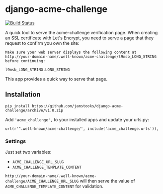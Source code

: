 # django-acme-challenge

[![Build Status](https://travis-ci.org/jamstooks/django-acme-challenge.svg?branch=master)](https://travis-ci.org/jamstooks/django-acme-challenge)

A quick tool to serve the acme-challenge verification page. When creating an SSL certificate with Let's Encrypt, you need to serve a page that they request to confirm you own the site:

    Make sure your web server displays the following content at
    http://your-domain-name/.well-known/acme-challenge/l9msb_LONG_STRING before continuing:

    l9msb_LONG_STRING.LONG_STRING

This app provides a quick way to serve that page.

## Installation

    pip install https://github.com/jamstooks/django-acme-challenge/archive/v1.0.zip

Add `'acme_challenge',` to your installed apps and update your urls.py:

    url(r'^.well-known/acme-challenge/', include('acme_challenge.urls')),

### Settings

Just set two variables:

  - `ACME_CHALLENGE_URL_SLUG`
  - `ACME_CHALLENGE_TEMPLATE_CONTENT`
  
`http://your-domain-name/.well-known/acme-challenge/ACME_CHALLENGE_URL_SLUG` will then serve the value of `ACME_CHALLENGE_TEMPLATE_CONTENT` for validation.
